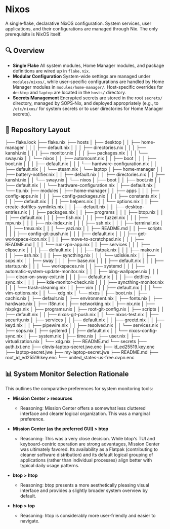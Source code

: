 # Nixos
A single‑flake, declarative NixOS configuration. System services, user applications, and their configurations are managed through Nix. The only prerequisite is NixOS itself.

## 🔍 Overview
- **Single Flake**
  All system modules, Home Manager modules, and package definitions are wired up in `flake.nix`.
- **Modular Configuration**
  System-wide settings are managed under `modules/nixos/`, while user-specific configurations are handled by Home Manager modules in `modules/home-manager/`. Host-specific overrides for `desktop` and `laptop` are located in the `hosts/` directory.
- **Secrets Management**
  Encrypted secrets are stored in the root `secrets/` directory, managed by SOPS‑Nix, and deployed appropriately (e.g., to `/etc/nixos/` for system secrets or to user directories for Home Manager secrets).

## 📁 Repository Layout
├── flake.lock
├── flake.nix
├── hosts
│ ├── desktop
│ │ ├── home-manager
│ │ │ ├── default.nix
│ │ │ ├── directories.nix
│ │ │ ├── kanshi.nix
│ │ │ ├── monitor.nix
│ │ │ ├── packages.nix
│ │ │ └── sway.nix
│ │ └── nixos
│ │ ├── automount.nix
│ │ ├── boot
│ │ │ ├── boot.nix
│ │ │ ├── default.nix
│ │ │ └── hardware-configuration.nix
│ │ ├── default.nix
│ │ └── steam.nix
│ └── laptop
│ ├── home-manager
│ │ ├── battery-notifier.nix
│ │ ├── default.nix
│ │ ├── directories.nix
│ │ ├── kanshi.nix
│ │ └── sway.nix
│ └── nixos
│ ├── boot
│ │ ├── boot.nix
│ │ ├── default.nix
│ │ └── hardware-configuration.nix
│ ├── default.nix
│ └── tlp.nix
├── modules
│ ├── home-manager
│ │ ├── apps
│ │ │ ├── config-apps.nix
│ │ │ ├── config-packages.nix
│ │ │ ├── constants.nix
│ │ │ ├── default.nix
│ │ │ ├── helpers.nix
│ │ │ └── options.nix
│ │ ├── create-dotfiles-symlinks.nix
│ │ ├── default.nix
│ │ ├── desktop-entries.nix
│ │ ├── packages.nix
│ │ ├── programs
│ │ │ ├── btop.nix
│ │ │ ├── default.nix
│ │ │ ├── fish.nix
│ │ │ ├── fuzzel.nix
│ │ │ ├── mpv.nix
│ │ │ ├── nix-index.nix
│ │ │ ├── ssh.nix
│ │ │ ├── terminal.nix
│ │ │ ├── tmux.nix
│ │ │ └── yazi.nix
│ │ ├── README.md
│ │ ├── scripts
│ │ │ ├── config-git-push.nix
│ │ │ ├── default.nix
│ │ │ ├── get-workspace-icon.nix
│ │ │ ├── move-to-scratchpad.nix
│ │ │ ├── README.md
│ │ │ └── run-vpn-app.nix
│ │ ├── services
│ │ │ ├── clipse.nix
│ │ │ ├── default.nix
│ │ │ ├── flatpak.nix
│ │ │ ├── mako.nix
│ │ │ ├── ssh.nix
│ │ │ ├── syncthing.nix
│ │ │ └── udiskie.nix
│ │ ├── sops.nix
│ │ ├── sway
│ │ │ ├── base.nix
│ │ │ ├── default.nix
│ │ │ ├── startup.nix
│ │ │ └── workspaces.nix
│ │ ├── systemd
│ │ │ ├── automatic-system-update-monitor.nix
│ │ │ ├── bing-wallpaper.nix
│ │ │ ├── clean-on-sway-exit.nix
│ │ │ ├── default.nix
│ │ │ ├── dotfiles-sync.nix
│ │ │ ├── kde-monitor-check.nix
│ │ │ ├── syncthing-monitor.nix
│ │ │ └── trash-cleaning.nix
│ │ ├── vim
│ │ │ ├── default.nix
│ │ │ └── vim-options.nix
│ │ └── xdg.nix
│ └── nixos
│ ├── boot.nix
│ ├── cachix.nix
│ ├── default.nix
│ ├── environment.nix
│ ├── fonts.nix
│ ├── hardware.nix
│ ├── i18n.nix
│ ├── networking.nix
│ ├── nix.nix
│ ├── nixpkgs.nix
│ ├── programs.nix
│ ├── root-git-config.nix
│ ├── scripts
│ │ ├── default.nix
│ │ ├── nixos-git-push.nix
│ │ └── nixos-test.nix
│ ├── security.nix
│ ├── services
│ │ ├── default.nix
│ │ ├── greetd.nix
│ │ ├── keyd.nix
│ │ ├── pipewire.nix
│ │ ├── resolved.nix
│ │ └── services.nix
│ ├── sops.nix
│ ├── systemd
│ │ ├── default.nix
│ │ └── nixos-config-sync.nix
│ ├── system.nix
│ ├── time.nix
│ ├── user.nix
│ ├── virtualization.nix
│ └── xdg.nix
├── README.md
└── secrets
├── auth.txt.enc
├── clevis-laptop-secret.jwe.enc
├── id_ed25519.key.enc
├── laptop-secret.jwe
├── my-laptop-secret.jwe
├── README.md
├── root_id_ed25519.key.enc
└── united_states-us-free.ovpn.enc
## 📊 System Monitor Selection Rationale
This outlines the comparative preferences for system monitoring tools:

*   **Mission Center > resources**
    *   Reasoning: Mission Center offers a somewhat less cluttered interface and clearer logical organization. This was a marginal preference.

*   **Mission Center (as the preferred GUI) > btop**
    *   Reasoning: This was a very close decision. While btop's TUI and keyboard-centric operation are strong advantages, Mission Center was ultimately favored. Its availability as a Flatpak (contributing to cleaner software distribution) and its default logical grouping of applications (rather than individual processes) align better with typical daily usage patterns.

*   **btop > htop**
    *   Reasoning: btop presents a more aesthetically pleasing visual interface and provides a slightly broader system overview by default.

*   **htop > top**
    *   Reasoning: htop is considerably more user-friendly and easier to navigate.

